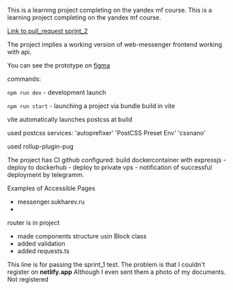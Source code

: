 This is a learning project completing on the yandex mf course.
This is a learning project completing on the yandex mf course.

[Link to pull_request sprint_2 ](https://github.com/Soliton80/middle.messenger.praktikum.yandex/pull/2)

The project implies a working version of web-messenger frontend working with api.

You can see the prototype on [figma](https://www.figma.com/file/8ILHuuVJqjuGU62jaCz49D/mf_messenger?type=design&node-id=0%3A1&mode=design&t=XvZ0MCTizXdJF4js-1)

commands:

`npm run dev` - development launch

`npm run start` - launching a project via bundle build in vite

vite automatically launches postcss at build

used postcss services: 'autoprefixer'  'PostCSS Preset Env' 'cssnano'

used rollup-plugin-pug

The project has CI github configured: build dockercontainer with expressjs - deploy to dockerhub - deploy to private vps - notification of successful deployment by telegramm.

Examples of Accessible Pages

* messenger.sukharev.ru
* 
router is in project

- made components structure usin Block class
- added validation
- added requests.ts

This line is for passing the sprint_1 test. The problem is that I couldn't register on **netlify.app**
Although I even sent them a photo of my documents. Not registered
